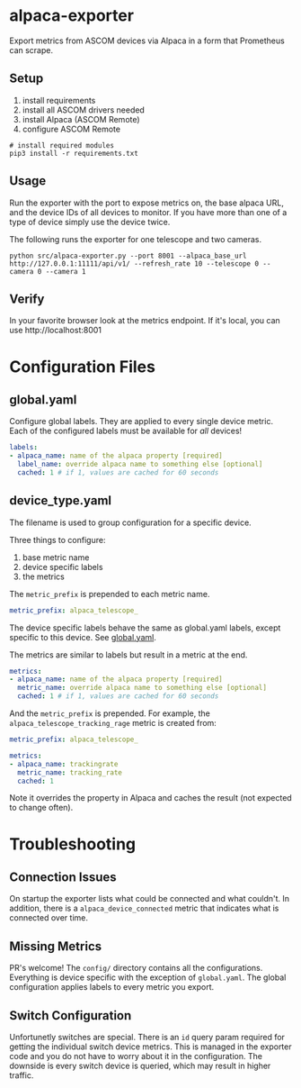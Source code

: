 # alpaca-exporter

Export metrics from ASCOM devices via Alpaca in a form that Prometheus can scrape.

## Setup

1. install requirements
2. install all ASCOM drivers needed
3. install Alpaca (ASCOM Remote)
4. configure ASCOM Remote

```shell
# install required modules
pip3 install -r requirements.txt
```

## Usage

Run the exporter with the port to expose metrics on, the base alpaca URL, and the device IDs of all devices to monitor.  If you have more than one of a type of device simply use the device twice.

The following runs the exporter for one telescope and two cameras.

```shell
python src/alpaca-exporter.py --port 8001 --alpaca_base_url http://127.0.0.1:11111/api/v1/ --refresh_rate 10 --telescope 0 --camera 0 --camera 1
```

## Verify

In your favorite browser look at the metrics endpoint.  If it's local, you can use http://localhost:8001

# Configuration Files

## global.yaml

Configure global labels.  They are applied to every single device metric.  Each of the configured labels must be available for _all_ devices!

```yaml
labels:
- alpaca_name: name of the alpaca property [required]
  label_name: override alpaca name to something else [optional]
  cached: 1 # if 1, values are cached for 60 seconds
```

## device_type.yaml

The filename is used to group configuration for a specific device.

Three things to configure:
1. base metric name
1. device specific labels
1. the metrics

The `metric_prefix` is prepended to each metric name.

```yaml
metric_prefix: alpaca_telescope_
```

The device specific labels behave the same as global.yaml labels, except specific to this device.  See [global.yaml](#global-yaml).

The metrics are similar to labels but result in a metric at the end.

```yaml
metrics:
- alpaca_name: name of the alpaca property [required]
  metric_name: override alpaca name to something else [optional]
  cached: 1 # if 1, values are cached for 60 seconds
```

And the `metric_prefix` is prepended.  For example, the `alpaca_telescope_tracking_rage` metric is created from:

```yaml
metric_prefix: alpaca_telescope_

metrics:
- alpaca_name: trackingrate
  metric_name: tracking_rate
  cached: 1
```

Note it overrides the property in Alpaca and caches the result (not expected to change often).

# Troubleshooting

## Connection Issues

On startup the exporter lists what could be connected and what couldn't.  In addition, there is a `alpaca_device_connected` metric that indicates what is connected over time.

## Missing Metrics

PR's welcome!  The `config/` directory contains all the configurations.  Everything is device specific with the exception of `global.yaml`.  The global configuration applies labels to every metric you export.

## Switch Configuration

Unfortunetly switches are special.  There is an `id` query param required for getting the individual switch device metrics.  This is managed in the exporter code and you do not have to worry about it in the configuration.  The downside is every switch device is queried, which may result in higher traffic.